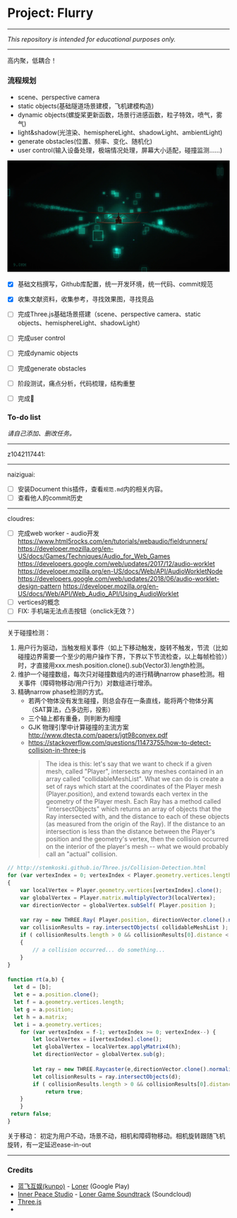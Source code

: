 # Project: Flurry

---

*This repository is intended for educational purposes only.*

---

高内聚，低耦合！

### 流程规划

- scene、perspective camera
- static objects(基础隧道场景建模，飞机建模构造)
- dynamic objects(螺旋桨更新函数，场景行进感函数，粒子特效，喷气，雾气)
- light&shadow(光渲染、hemisphereLight、shadowLight、ambientLight)
- generate obstacles(位置、频率、变化、随机化)
- user control(输入设备处理，极端情况处理，屏幕大小适配，碰撞监测……)

![效果图](_参考/Screenshot_20200912-212610.png.webp)

- [x] 基础文档撰写，Github库配置，统一开发环境，统一代码、commit规范
- [x] 收集文献资料，收集参考，寻找效果图，寻找竞品
- [ ] 完成Three.js基础场景搭建（scene、perspective camera、static objects、hemisphereLight、shadowLight）
- [ ] 完成user control
- [ ] 完成dynamic objects
- [ ] 完成generate obstacles
- [ ] 阶段测试，痛点分析，代码梳理，结构重整
- [ ] 完成:checkered_flag:


### To-do list

*请自己添加、删改任务。*


---

z1042117441: 


---

naiziguai: 

- [ ] 安装Document this插件，查看`规范.md`内的相关内容。
- [ ] 查看他人的commit历史

---


cloudres: 

- [ ] 完成web worker - audio开发 
    https://www.html5rocks.com/en/tutorials/webaudio/fieldrunners/
    https://developer.mozilla.org/en-US/docs/Games/Techniques/Audio_for_Web_Games
    https://developers.google.com/web/updates/2017/12/audio-worklet
    https://developer.mozilla.org/en-US/docs/Web/API/AudioWorkletNode
    https://developers.google.com/web/updates/2018/06/audio-worklet-design-pattern
    https://developer.mozilla.org/en-US/docs/Web/API/Web_Audio_API/Using_AudioWorklet
- [ ] vertices的概念
- [ ] FIX: 手机端无法点击按钮（onclick无效？）

---

关于碰撞检测：
1. 用户行为驱动，当触发相关事件（如上下移动触发，旋转不触发，节流（比如碰撞边界需要一个至少的用户操作下界，下界以下节流检查，以上每帧检验））时，才直接用xxx.mesh.position.clone().sub(Vector3).length检测。
2. 维护一个碰撞数组，每次只对碰撞数组内的进行精确narrow phase检测。相关事件（障碍物移动/用户行为）对数组进行增添。
3. 精确narrow phase检测的方式。
    - 若两个物体没有发生碰撞，则总会存在一条直线，能将两个物体分离（SAT算法，凸多边形，投影）
    - 三个轴上都有重叠，则判断为相撞
    - GJK 物理引擎中计算碰撞的主流方案 http://www.dtecta.com/papers/jgt98convex.pdf
    - https://stackoverflow.com/questions/11473755/how-to-detect-collision-in-three-js
        > The idea is this: let's say that we want to check if a given mesh, called "Player", intersects any meshes contained in an array called "collidableMeshList". What we can do is create a set of rays which start at the coordinates of the Player mesh (Player.position), and extend towards each vertex in the geometry of the Player mesh. Each Ray has a method called "intersectObjects" which returns an array of objects that the Ray intersected with, and the distance to each of these objects (as measured from the origin of the Ray). If the distance to an intersection is less than the distance between the Player's position and the geometry's vertex, then the collision occurred on the interior of the player's mesh -- what we would probably call an "actual" collision.
```js
// http://stemkoski.github.io/Three.js/Collision-Detection.html
for (var vertexIndex = 0; vertexIndex < Player.geometry.vertices.length; vertexIndex++)
{       
    var localVertex = Player.geometry.vertices[vertexIndex].clone();
    var globalVertex = Player.matrix.multiplyVector3(localVertex);
    var directionVector = globalVertex.subSelf( Player.position );

    var ray = new THREE.Ray( Player.position, directionVector.clone().normalize() );
    var collisionResults = ray.intersectObjects( collidableMeshList );
    if ( collisionResults.length > 0 && collisionResults[0].distance < directionVector.length() ) 
    {
        // a collision occurred... do something...
    }
}

function rt(a,b) {
  let d = [b]; 
  let e = a.position.clone();
  let f = a.geometry.vertices.length;
  let g = a.position;
  let h = a.matrix;
  let i = a.geometry.vertices;
    for (var vertexIndex = f-1; vertexIndex >= 0; vertexIndex--) {      
        let localVertex = i[vertexIndex].clone();
        let globalVertex = localVertex.applyMatrix4(h);
        let directionVector = globalVertex.sub(g);
        
        let ray = new THREE.Raycaster(e,directionVector.clone().normalize());
        let collisionResults = ray.intersectObjects(d);
        if ( collisionResults.length > 0 && collisionResults[0].distance < directionVector.length() ) { 
            return true;
    }
    }
 return false;
}
```

关于移动：
    初定为用户不动，场景不动，相机和障碍物移动。相机旋转跟随飞机旋转，有一定延迟ease-in-out

---

### Credits

- [蓝飞互娱(kunpo)](https://kunpo.cc/) - [Loner](https://play.google.com/store/apps/details?id=com.kunpo.loner&hl=en_US) (Google Play)
- [Inner Peace Studio](https://soundcloud.com/innerpeacestudio) - [Loner Game Soundtrack](https://soundcloud.com/innerpeacestudio/sets/loner-game-soundtrack) (Soundcloud)
- [Three.js](https://github.com/mrdoob/three.js)
- 

